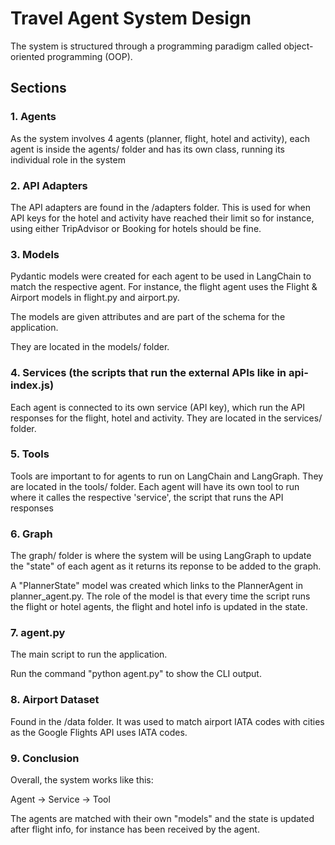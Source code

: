 # Travel Agent System Design

The system is structured through a programming paradigm called object-oriented programming (OOP).

## Sections

### 1. Agents

As the system involves 4 agents (planner, flight, hotel and activity), each agent is inside the agents/ folder and has its own class, running its individual role in the system

### 2. API Adapters

The API adapters are found in the /adapters folder. This is used for when API keys for the hotel and activity have reached their limit so for instance, using either TripAdvisor or Booking for hotels should be fine.

### 3. Models

Pydantic models were created for each agent to be used in LangChain to match the respective agent. For instance, the flight agent uses the Flight & Airport models in flight.py and airport.py.

The models are given attributes and are part of the schema for the application.

They are located in the models/ folder.

### 4. Services (the scripts that run the external APIs like in api-index.js)

Each agent is connected to its own service (API key), which run the API responses for the flight, hotel and activity. They are located in the services/ folder.

### 5. Tools

Tools are important to for agents to run on LangChain and LangGraph. They are located in the tools/ folder.
Each agent will have its own tool to run where it calles the respective 'service', the script that runs the API responses

### 6. Graph

The graph/ folder is where the system will be using LangGraph to update the "state" of each agent as it returns its reponse to be added to the graph.

A "PlannerState" model was created which links to the PlannerAgent in planner_agent.py. The role of the model is that every time the script runs the flight or hotel agents, the flight and hotel info is updated in the state.

### 7. agent.py

The main script to run the application.

Run the command "python agent.py" to show the CLI output.

### 8. Airport Dataset

Found in the /data folder. It was used to match airport IATA codes with cities as the Google Flights API uses IATA codes.

### 9. Conclusion

Overall, the system works like this:

Agent -> Service -> Tool

The agents are matched with their own "models" and the state is updated after flight info, for instance has been received by the agent.